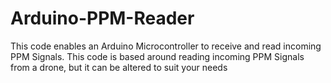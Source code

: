 # Arduino-PPM-Reader
This code enables an Arduino Microcontroller to receive and read incoming PPM Signals. This code is based around reading incoming PPM Signals from a drone, but it can be altered to suit your needs
